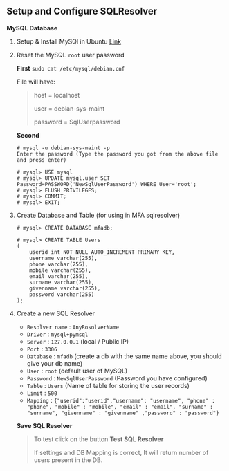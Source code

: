 ## Setup and Configure SQLResolver

**MySQL Database**
1. Setup & Install MySQl in Ubuntu
    [Link](https://www.digitalocean.com/community/tutorials/how-to-install-mysql-on-ubuntu-16-04)

2. Reset the MySQL `root` user password

    **First**
    `sudo cat /etc/mysql/debian.cnf`

    File will have:
    >host = localhost
    >
    >user = debian-sys-maint
    >
    >password = SqlUserpassword

    **Second**

    ```
    # mysql -u debian-sys-maint -p
    Enter the password (Type the password you got from the above file and press enter)

    # mysql> USE mysql
    # mysql> UPDATE mysql.user SET Password=PASSWORD('NewSqlUserPassword') WHERE User='root';
    # mysql> FLUSH PRIVILEGES;
    # mysql> COMMIT;
    # mysql> EXIT;

    ```
3. Create Database and Table (for using in MFA sqlresolver)

    ```
    # mysql> CREATE DATABASE mfadb;

    # mysql> CREATE TABLE Users
    (
        userid int NOT NULL AUTO_INCREMENT PRIMARY KEY,
        username varchar(255),
        phone varchar(255),
        mobile varchar(255),
        email varchar(255),
        surname varchar(255),
        givenname varchar(255),
        password varchar(255)
    );

    ```

4. Create a new SQL Resolver
    
    * `Resolver name` : `AnyRosolverName`
    * `Driver`        : `mysql+pymsql`
    * `Server`        : `127.0.0.1` (local / Public IP)
    * `Port`          : `3306`
    * `Database`      : `mfadb` (create a db with the same name above, you should give your db name)
    * `User`          : `root` (default user of MySQL)
    * `Password`      : `NewSqlUserPassword` (Password you have configured)
    * `Table`         : `Users` (Name of table for storing the user records)
    * `Limit`         : `500`
    * `Mapping`       : `{"userid":"userid","username": "username", "phone" : "phone", "mobile" : "mobile", "email" : "email", "surname" : "surname", "givenname" : "givenname" ,"password" : "password"}`

    **Save SQL Resolver**
    > To test click on the button __Test SQL Resolver__
    >
    > If settings and DB Mapping is correct, It will return number of users present in the DB.